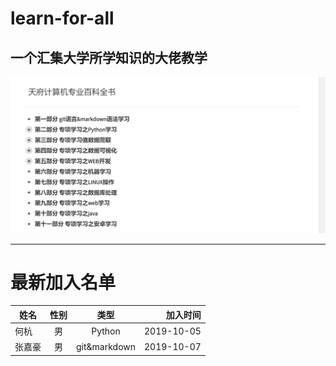 # learn-for-all
一个汇集大学所学知识的大佬教学
-----
![](https://github.com/tfswufe-learner/learn-for-all/blob/master/introduce-images/introduce.png)

----
# 最新加入名单  

姓名|性别 |类型|加入时间 
--|:--:|:--:|--:
何杭| 男 | Python | 2019-10-05 
张嘉豪 | 男 |git&markdown| 2019-10-07
